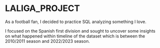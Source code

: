 # LALIGA_PROJECT

As a football fan, I decided to practice SQL analyzing something I love.

I focused on the Spanish first division and sought to uncover some insights on what happened within timeline of the dataset which is between the 2010/2011 season and 2022/2023 season.
